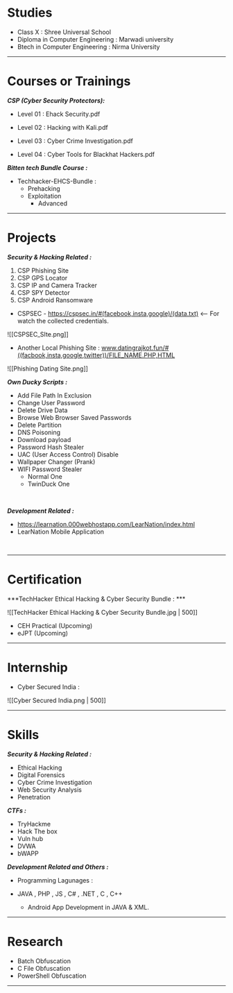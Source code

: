 # Studies 

- Class X : Shree Universal School 
- Diploma in Computer Engineering : Marwadi university
- Btech in Computer Engineering : Nirma University
______________________________________________________
# Courses or Trainings

***CSP  (Cyber Security Protectors):***

- Level 01 : Ehack Security.pdf

- Level 02 : Hacking with Kali.pdf

- Level 03 : Cyber Crime Investigation.pdf

- Level 04 : Cyber Tools for Blackhat Hackers.pdf


***Bitten tech Bundle Course :*** 

- Techhacker-EHCS-Bundle : 
	 - Prehacking 
   - Exploitation 
	 - Advanced


______________________________________________________
# Projects 

***Security & Hacking Related :***

1.  CSP Phishing Site
2. CSP GPS Locator
3. CSP IP and Camera Tracker
4. CSP SPY Detector
5. CSP Android Ransomware

- CSPSEC - https://cspsec.in/#(facebook,insta,google)/(data.txt)   <-- For watch the collected credentials.  

![[CSPSEC_SIte.png]]


- Another Local Phishing Site :   www.datingrajkot.fun/#((facbook,insta,google,twitter))/FILE_NAME.PHP,HTML

![[Phishing Dating Site.png]] 


***Own Ducky Scripts :*** 

- Add File Path In Exclusion
- Change User Password
- Delete Drive Data
- Browse Web Browser Saved Passwords
- Delete Partition
- DNS Poisoning
- Download payload
- Password Hash Stealer
- UAC (User Access Control) Disable
- Wallpaper Changer (Prank)
- WIFI Password Stealer
	- Normal One
	- TwinDuck One

<br>

***Development Related :***

- https://learnation.000webhostapp.com/LearNation/index.html
- LearNation Mobile Application

<br>

______________________________________________________

# Certification  

***TechHacker Ethical Hacking & Cyber Security Bundle : ***

![[TechHacker Ethical Hacking & Cyber Security Bundle.jpg | 500]]


- CEH Practical (Upcoming)
- eJPT (Upcoming)

______________________________________________________
# Internship 

- Cyber Secured India : 

![[Cyber Secured India.png | 500]]

______________________________________________________

# Skills 

***Security & Hacking Related :***

- Ethical Hacking 
- Digital Forensics
- Cyber Crime Investigation
- Web Security Analysis 
- Penetration 

***CTFs :*** 

- TryHackme
- Hack The box 
- Vuln hub
- DVWA
- bWAPP	

***Development Related and Others :***

- Programming Lagunages :

 - JAVA , PHP , JS , C# , .NET , C , C++
	- Android App Development in JAVA & XML.

______________________________________________________
# Research 

- Batch Obfuscation
- C File Obfuscation
- PowerShell Obfuscation

______________________________________________________




